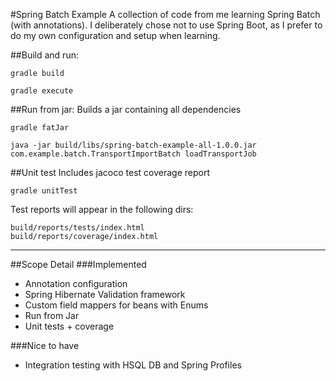 #Spring Batch Example
A collection of code from me learning Spring Batch (with annotations). I deliberately chose not to use Spring Boot, as I prefer to do my own configuration and setup when learning.

##Build and run:
```
gradle build
```

```
gradle execute
```

##Run from jar:
Builds a jar containing all dependencies
```
gradle fatJar
```

```
java -jar build/libs/spring-batch-example-all-1.0.0.jar com.example.batch.TransportImportBatch loadTransportJob
```

##Unit test
Includes jacoco test coverage report
```
gradle unitTest
```
Test reports will appear in the following dirs:
```
build/reports/tests/index.html
build/reports/coverage/index.html
```
____

##Scope Detail
###Implemented
* Annotation configuration
* Spring Hibernate Validation framework
* Custom field mappers for beans with Enums
* Run from Jar
* Unit tests + coverage

###Nice to have
* Integration testing with HSQL DB and Spring Profiles
